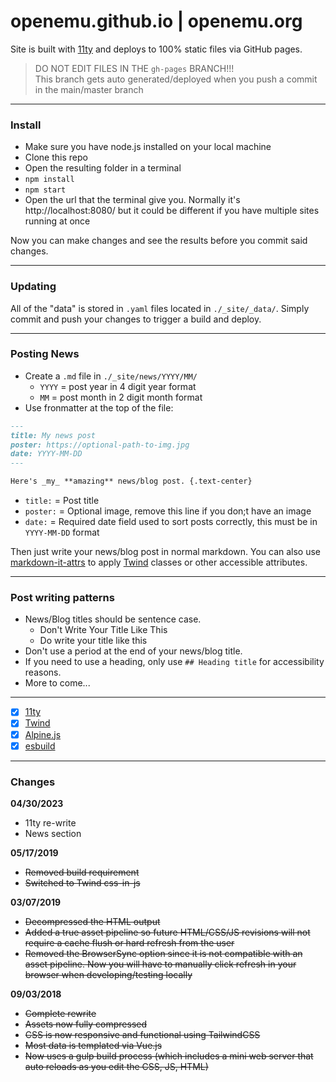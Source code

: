 # openemu.github.io | openemu.org

Site is built with [11ty](https://11ty.dev) and deploys to 100% static files via GitHub pages.

> DO NOT EDIT FILES IN THE `gh-pages` BRANCH!!!  
> This branch gets auto generated/deployed when you push a commit in the main/master branch

***
### Install
- Make sure you have node.js installed on your local machine
- Clone this repo
- Open the resulting folder in a terminal
- `npm install`
- `npm start`
- Open the url that the terminal give you. Normally it's http://localhost:8080/ but it could be different if you have multiple sites running at once

Now you can make changes and see the results before you commit said changes.

***
### Updating

All of the "data" is stored in `.yaml` files located in `./_site/_data/`. Simply commit and push your changes to trigger a build and deploy.

***
### Posting News

- Create a `.md` file in `./_site/news/YYYY/MM/`
  - `YYYY` = post year in 4 digit year format
  - `MM` = post month in 2 digit month format
- Use fronmatter at the top of the file:
```md
---
title: My news post
poster: https://optional-path-to-img.jpg
date: YYYY-MM-DD
---

Here's _my_ **amazing** news/blog post. {.text-center}
```
- `title:` = Post title 
- `poster:` = Optional image, remove this line if you don;t have an image
- `date:` = Required date field used to sort posts correctly, this must be in `YYYY-MM-DD` format

Then just write your news/blog post in normal markdown. You can also use [markdown-it-attrs](https://github.com/arve0/markdown-it-attrs) to apply [Twind](https://twind.style) classes or other accessible attributes.

***
### Post writing patterns

- News/Blog titles should be sentence case.
  - Don't Write Your Title Like This
  - Do write your title like this
- Don't use a period at the end of your news/blog title.
- If you need to use a heading, only use `## Heading title` for accessibility reasons.
- More to come...

***

- [x] [11ty](https://11ty.dev)
- [x] [Twind](https://twind.style)
- [x] [Alpine.js](https://alpinejs.dev)
- [x] [esbuild](https://esbuild.github.io)

***
### Changes

**04/30/2023**

* 11ty re-write
* News section

**05/17/2019**

* ~~Removed build requirement~~
* ~~Switched to Twind css-in-js~~

**03/07/2019**

* ~~Decompressed the HTML output~~
* ~~Added a true asset pipeline so future HTML/CSS/JS revisions will not require a cache flush or hard refresh from the user~~
* ~~Removed the BrowserSync option since it is not compatible with an asset pipeline. Now you will have to manually click refresh in your browser when developing/testing locally~~

**09/03/2018**  

* ~~Complete rewrite~~
* ~~Assets now fully compressed~~
* ~~CSS is now responsive and functional using TailwindCSS~~
* ~~Most data is templated via Vue.js~~
* ~~Now uses a gulp build process (which includes a mini web server that auto reloads as you edit the CSS, JS, HTML)~~